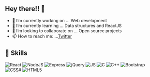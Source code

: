 ## Hey there!! 👋


- 🔭 I’m currently working on ... Web development
- 🌱 I’m currently learning ... Data structures and ReactJS
- 👯 I’m looking to collaborate on ... Open source projects
- 📫 How to reach me: ...[Twitter](https://twitter.com/harshedabdulla/)


## 🧠 Skills
![React](https://img.shields.io/badge/React-20232A?style=for-the-badge&logo=react&logoColor=61DAFBn)
![NodeJS](https://img.shields.io/badge/Node.js-339933?style=for-the-badge&logo=nodedotjs&logoColor=white)
![Express](https://img.shields.io/badge/Express.js-000000?style=for-the-badge&logo=express&logoColor=white)
![jQuery](https://img.shields.io/badge/jQuery-0769AD?style=for-the-badge&logo=jquery&logoColor=white)
![JS](https://img.shields.io/badge/JavaScript-323330?style=for-the-badge&logo=javascript&logoColor=F7DF1E)
![C](https://img.shields.io/badge/C-00599C?style=for-the-badge&logo=c&logoColor=white)
![C++](https://img.shields.io/badge/C%2B%2B-00599C?style=for-the-badge&logo=c%2B%2B&logoColor=white)
![Bootstrap](https://img.shields.io/badge/Bootstrap-563D7C?style=for-the-badge&logo=bootstrap&logoColor=white)
![CSS#](https://img.shields.io/badge/CSS3-1572B6?style=for-the-badge&logo=css3&logoColor=white)
![HTML5](https://img.shields.io/badge/HTML5-E34F26?style=for-the-badge&logo=html5&logoColor=white)



